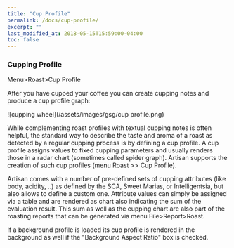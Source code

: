 ```yaml
---
title: "Cup Profile"
permalink: /docs/cup-profile/
excerpt: ""
last_modified_at: 2018-05-15T15:59:00-04:00
toc: false
---
```


### Cupping Profile

Menu>Roast>Cup Profile

After you have cupped your coffee you can create cupping notes and produce a cup profile graph:

![cupping wheel](/assets/images/gsg/cup profile.png)

While complementing roast profiles with textual cupping notes is often helpful, the standard way to describe the taste and aroma of a roast as detected by a regular cupping process is by defining a cup profile. A cup profile assigns values to fixed cupping parameters and usually renders those in a radar chart (sometimes called spider graph). Artisan supports the creation of such cup profiles (menu Roast >> Cup Profile).

Artisan comes with a number of pre-defined sets of cupping attributes (like body, acidity, ..) as defined by the SCA, Sweet Marias, or Intelligentsia, but also allows to define a custom one. Attribute values can simply be assigned via a table and are rendered as chart also indicating the sum of the evaluation result. This sum as well as the cupping chart are also part of the roasting reports that can be generated via menu File>Report>Roast.

If a background profile is loaded its cup profile is rendered in the background as well if the "Background Aspect Ratio" box is checked.
